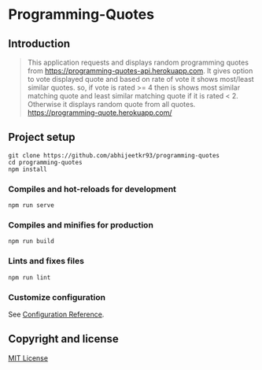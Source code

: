 # Programming-Quotes

## Introduction
> This application requests and displays random programming quotes from https://programming-quotes-api.herokuapp.com. 
> It gives option to vote displayed quote and based on rate of vote it shows most/least similar quotes. so, if vote is rated >= 4 then is shows most similar matching quote and least similar matching quote if it is rated < 2. Otherwise it displays random quote from all quotes.
https://programming-quote.herokuapp.com/
## Project setup
```
git clone https://github.com/abhijeetkr93/programming-quotes
cd programming-quotes
npm install
```

### Compiles and hot-reloads for development
```
npm run serve
```

### Compiles and minifies for production
```
npm run build
```

### Lints and fixes files
```
npm run lint
```

### Customize configuration
See [Configuration Reference](https://cli.vuejs.org/config/).

## Copyright and license
[MIT License](https://choosealicense.com/licenses/mit/)
